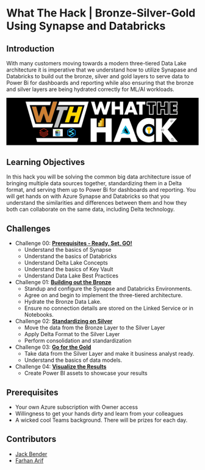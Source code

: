 # What The Hack | Bronze-Silver-Gold Using Synapse and Databricks

## Introduction

With many customers moving towards a modern three-tiered Data Lake architecture it is imperative that we understand how to utilize Synapase and Databricks to build out the bronze, silver and gold layers to serve data to Power Bi for dashboards and reporting while also ensuring that the bronze and silver layers are being hydrated correctly for ML/AI workloads.

![picture alt](img/WTH.png)

## Learning Objectives

In this hack you will be solving the common big data architecture issue of bringing multiple data sources together, standardizing them in a Delta format, and serving them up to Power Bi for dashboards and reporting.  You will get hands on with Azure Synapse and Databricks so that you understand the similarities and differences between them and how they both can collaborate on the same data, including Delta technology.

## Challenges

- Challenge 00: **[Prerequisites - Ready, Set, GO!](Student/Challenge-00.md)**
	 - Understand the basics of Synapse
	 - Understand the basics of Databricks
	 - Understand Delta Lake Concepts
	 - Understand the basics of Key Vault
	 - Understand Data Lake Best Practices
- Challenge 01: **[Building out the Bronze](Student/Challenge-01.md)**
	 - Standup and configure the Synapse and Databricks Environments.
	 - Agree on and begin to implement the three-tiered architecture. 
	 - Hydrate the Bronze Data Lake.
	 - Ensure no connection details are stored on the Linked Service or in Notebooks.
- Challenge 02: **[Standardizing on Silver](Student/Challenge-02.md)**
	 - Move the data from the Bronze Layer to the Silver Layer 
	 - Apply Delta Format to the Silver Layer
	 - Perform consolidation and standardization
- Challenge 03: **[Go for the Gold](Student/Challenge-03.md)**
	 - Take data from the Silver Layer and make it business analyst ready.
	 - Understand the basics of data models.
- Challenge 04: **[Visualize the Results](Student/Challenge-04.md)**
	 - Create Power BI assets to showcase your results

## Prerequisites

- Your own Azure subscription with Owner access
- Willingness to get your hands dirty and learn from your colleagues
- A wicked cool Teams background.  There will be prizes for each day.

## Contributors

- [Jack Bender](https://www.linkedin.com/in/jack-bender/)
- [Farhan Arif](https://www.linkedin.com/in/frhnarif/)
